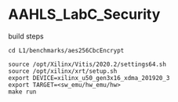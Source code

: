 # AAHLS_LabC_Security
build steps
```
cd L1/benchmarks/aes256CbcEncrypt

source /opt/Xilinx/Vitis/2020.2/settings64.sh
source /opt/xilinx/xrt/setup.sh
export DEVICE=xilinx_u50_gen3x16_xdma_201920_3
export TARGET=<sw_emu/hw_emu/hw>
make run
```
